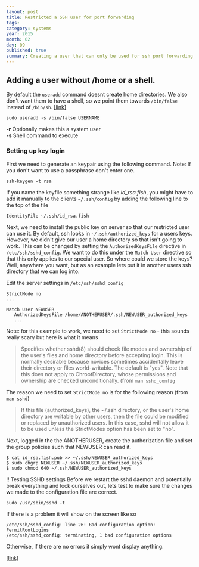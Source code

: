```yaml
---
layout: post
title: Restricted a SSH user for port forwarding
tags: 
category: systems
year: 2015
month: 02
day: 09
published: true
summary: Creating a user that can only be used for ssh port forwarding
---
```



## Adding a user without /home or a shell.

By default the ``useradd`` command doesnt create home directories. 
We also don't want them to have a shell, so we point them towards ``/bin/false`` instead of ``/bin/sh``. [[link]][2]

```
sudo useradd -s /bin/false USERNAME
```

**-r** Optionally makes this a system user<br/>
**-s** Shell command to execute

### Setting up key login

First we need to generate an keypair using the following command.
Note: If you don't want to use a passphrase  don't enter one.

```
ssh-keygen -t rsa
```

If you name the keyfile something strange like *id_rsa.fish*, you might have to add it manually to the clients ``~/.ssh/config`` by adding the following line to the top of the file

```
IdentityFile ~/.ssh/id_rsa.fish
```

Next, we need to install the public key on server so that our restricted user can use it. 
By default, ssh looks in ``~/.ssh/authorized_keys`` for a users keys.
However, we didn't give our user a home directory so that isn't going to work.
This can be changed by setting the ``AuthorizedKeysFile`` directive in ``/etc/ssh/sshd_config``.
We want to do this under the ``Match User`` directive so that this only applies to our special user.
So where could we store the keys? 
Well, anywhere you want, but as an example lets put it in another users ssh directory that we can log into.

Edit the server settings in ``/etc/ssh/sshd_config`` 

```
StrictMode no
...

Match User NEWUSER
   AuthorizedKeysFile /home/ANOTHERUSER/.ssh/NEWUSER_authorized_keys
   ...
```

Note: for this example to work, we need to set ``StrictMode no`` - this sounds really scary but here is what it means

> Specifies whether sshd(8) should check file modes and ownership of the user's files and home directory before accepting login.
> This is normally desirable because novices sometimes accidentally leave their directory or files world-writable.
> The default is "yes".
> Note that this does not apply to ChrootDirectory, whose permissions and ownership are checked unconditionally. (from ``man sshd_config``

The reason we need to set ``StrictMode no`` is for the following reason (from ``man sshd``)
> If this file (authorized_keys), the ~/.ssh directory, or the user's home directory are writable by other users, then the file could be modified or replaced by unauthorized users.
> In this case, sshd will not allow it to be used unless the StrictModes option has been set to "no".


Next, logged in the the ANOTHERUSER, create the authorization file and set the group policies such that NEWUSER can read it.

```
$ cat id_rsa.fish.pub >> ~/.ssh/NEWUSER_authorized_keys
$ sudo chgrp NEWUSER ~/.ssh/NEWUSER_authorized_keys
$ sudo chmod 640 ~/.ssh/NEWUSER_authorized_keys
```



!! Testing SSHD settings
Before we restart the sshd daemon and potentially break everything and lock ourselves out, lets test to make sure the changes we made to the configuration file are correct.

```
sudo /usr/sbin/sshd -t
```

If there is a problem it will show on the screen like so

```
/etc/ssh/sshd_config: line 26: Bad configuration option: PermitRootLogins
/etc/ssh/sshd_config: terminating, 1 bad configuration options
```

Otherwise, if there are no errors it simply wont display anything.






[[link]][3]

[1]: http://askubuntu.com/questions/48129/how-to-create-a-restricted-ssh-user-for-port-forwarding
[2]: http://askubuntu.com/questions/29359/how-to-add-user-without-home
[3]: http://unix.stackexchange.com/questions/136678/ssh-into-an-account-which-has-no-home-directory


